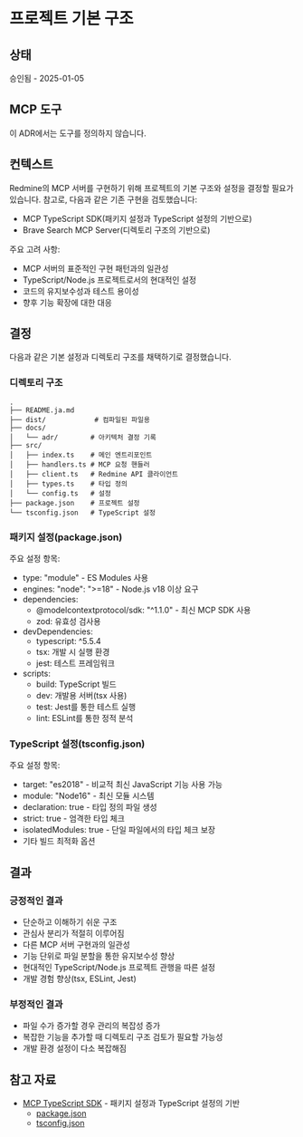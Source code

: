 # 프로젝트 기본 구조

## 상태

승인됨 - 2025-01-05

## MCP 도구

이 ADR에서는 도구를 정의하지 않습니다.

## 컨텍스트

Redmine의 MCP 서버를 구현하기 위해 프로젝트의 기본 구조와 설정을 결정할 필요가 있습니다.
참고로, 다음과 같은 기존 구현을 검토했습니다:

- MCP TypeScript SDK(패키지 설정과 TypeScript 설정의 기반으로)
- Brave Search MCP Server(디렉토리 구조의 기반으로)

주요 고려 사항:

- MCP 서버의 표준적인 구현 패턴과의 일관성
- TypeScript/Node.js 프로젝트로서의 현대적인 설정
- 코드의 유지보수성과 테스트 용이성
- 향후 기능 확장에 대한 대응

## 결정

다음과 같은 기본 설정과 디렉토리 구조를 채택하기로 결정했습니다.

### 디렉토리 구조

```
.
├── README.ja.md
├── dist/            # 컴파일된 파일용
├── docs/
│   └── adr/        # 아키텍처 결정 기록
├── src/
│   ├── index.ts    # 메인 엔트리포인트
│   ├── handlers.ts # MCP 요청 핸들러
│   ├── client.ts   # Redmine API 클라이언트
│   ├── types.ts    # 타입 정의
│   └── config.ts   # 설정
├── package.json    # 프로젝트 설정
└── tsconfig.json   # TypeScript 설정
```

### 패키지 설정(package.json)

주요 설정 항목:

- type: "module" - ES Modules 사용
- engines: "node": ">=18" - Node.js v18 이상 요구
- dependencies:
  - @modelcontextprotocol/sdk: "^1.1.0" - 최신 MCP SDK 사용
  - zod: 유효성 검사용
- devDependencies:
  - typescript: ^5.5.4
  - tsx: 개발 시 실행 환경
  - jest: 테스트 프레임워크
- scripts:
  - build: TypeScript 빌드
  - dev: 개발용 서버(tsx 사용)
  - test: Jest를 통한 테스트 실행
  - lint: ESLint를 통한 정적 분석

### TypeScript 설정(tsconfig.json)

주요 설정 항목:

- target: "es2018" - 비교적 최신 JavaScript 기능 사용 가능
- module: "Node16" - 최신 모듈 시스템
- declaration: true - 타입 정의 파일 생성
- strict: true - 엄격한 타입 체크
- isolatedModules: true - 단일 파일에서의 타입 체크 보장
- 기타 빌드 최적화 옵션

## 결과

### 긍정적인 결과

- 단순하고 이해하기 쉬운 구조
- 관심사 분리가 적절히 이루어짐
- 다른 MCP 서버 구현과의 일관성
- 기능 단위로 파일 분할을 통한 유지보수성 향상
- 현대적인 TypeScript/Node.js 프로젝트 관행을 따른 설정
- 개발 경험 향상(tsx, ESLint, Jest)

### 부정적인 결과

- 파일 수가 증가할 경우 관리의 복잡성 증가
- 복잡한 기능을 추가할 때 디렉토리 구조 검토가 필요할 가능성
- 개발 환경 설정이 다소 복잡해짐

## 참고 자료

- [MCP TypeScript SDK](https://github.com/modelcontextprotocol/typescript-sdk) - 패키지 설정과 TypeScript 설정의 기반
  - [package.json](https://github.com/modelcontextprotocol/typescript-sdk/blob/main/package.json)
  - [tsconfig.json](https://github.com/modelcontextprotocol/typescript-sdk/blob/main/tsconfig.json) 